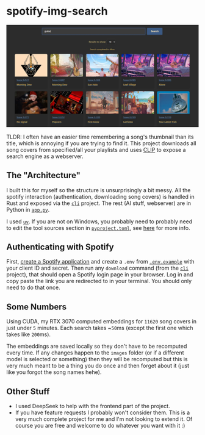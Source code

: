 # spotify-img-search

![](./assets/image.webp)

TLDR: I often have an easier time remembering a song's thumbnail than its title, which is annoying
if you are trying to find it. This project downloads all song covers from specified/all your
playlists and uses [CLIP] to expose a search engine as a webserver.

## The "Architecture"

I built this for myself so the structure is unsurprisingly a bit messy. All the spotify interaction
(authentication, downloading song covers) is handled in Rust and exposed via the [`cli`] project.
The rest (AI stuff, webserver) are in Python in [`app.py`].

I used [`uv`]. If you are not on Windows, you probably need to probably need to edit the tool
sources section in [`pyproject.toml`], see [here] for more info.

## Authenticating with Spotify

First, [create a Spotify application] and create a `.env` from [`.env.example`] with your client
ID and secret. Then run any `download` command (from the [`cli`] project), that should open
a Spotify login page in your browser. Log in and copy paste the link you are redirected to in
your terminal. You should only need to do that once.

## Some Numbers

Using CUDA, my RTX 3070 computed embeddings for `11620` song covers in just under `5` minutes. Each
search takes ~`50`ms (except the first one which takes like `200`ms).

The embeddings are saved locally so they don't have to be recomputed every time. If any changes
happen to the `images` folder (or if a different model is selected or something) then they will
be recomputed but this is very much meant to be a thing you do once and then forget about it
(just like you forgot the song names hehe).

## Other Stuff

- I used DeepSeek to help with the frontend part of the project.
- If you have feature requests I probably won't consider them. This is a very much complete project
  for me and I'm not looking to extend it. Of course you are free and welcome to do whatever you
  want with it :)

[CLIP]: https://huggingface.co/docs/transformers/model_doc/clip
[`cli`]: ./cli
[`app.py`]: ./app.py
[`uv`]: https://docs.astral.sh/uv/
[`pyproject.toml`]: ./pyproject.toml
[here]: https://docs.astral.sh/uv/guides/integration/pytorch/
[create a Spotify application]: https://developer.spotify.com/dashboard/applications
[`.env.example`]: ./.env.example
